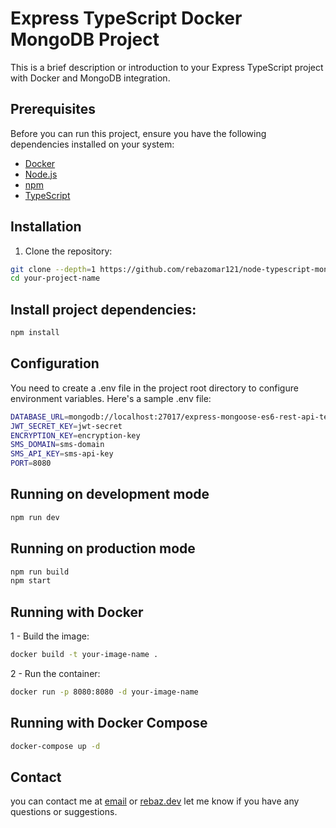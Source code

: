 # Express TypeScript Docker MongoDB Project

This is a brief description or introduction to your Express TypeScript project with Docker and MongoDB integration.

## Prerequisites

Before you can run this project, ensure you have the following dependencies installed on your system:

- [Docker](https://www.docker.com/)
- [Node.js](https://nodejs.org/)
- [npm](https://www.npmjs.com/)
- [TypeScript](https://www.typescriptlang.org/)

## Installation

1. Clone the repository:

```bash
git clone --depth=1 https://github.com/rebazomar121/node-typescript-mongodb-starter your-project-name
cd your-project-name
```

## Install project dependencies:

```bash
npm install
```

## Configuration

You need to create a .env file in the project root directory to configure environment variables. Here's a sample .env file:

```bash
DATABASE_URL=mongodb://localhost:27017/express-mongoose-es6-rest-api-test
JWT_SECRET_KEY=jwt-secret
ENCRYPTION_KEY=encryption-key
SMS_DOMAIN=sms-domain
SMS_API_KEY=sms-api-key
PORT=8080
```

## Running on development mode

```bash
npm run dev
```

## Running on production mode

```bash
npm run build
npm start
```

## Running with Docker

1 - Build the image:

```bash
docker build -t your-image-name .
```

2 - Run the container:

```bash
docker run -p 8080:8080 -d your-image-name
```

## Running with Docker Compose

```bash
docker-compose up -d
```

## Contact

you can contact me at <a href="mailto:info@rebaz.dev">email<a> or <a href="https://rebaz.dev">rebaz.dev</a>
let me know if you have any questions or suggestions.
